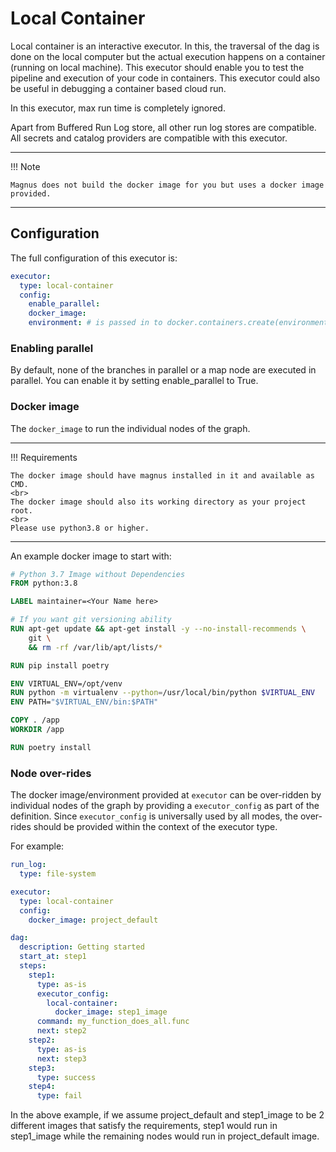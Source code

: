 # Local Container


Local container is an interactive executor. In this, the traversal of the dag is done on the
local computer but the
actual execution happens on a container (running on local machine). This executor should enable you to test
the pipeline and execution of your code in containers. This executor could also be useful in
debugging a container based cloud run.

In this executor, max run time is completely ignored.

Apart from Buffered Run Log store, all other run log stores are compatible.
All secrets and catalog providers are compatible with this executor.

---
!!! Note

    Magnus does not build the docker image for you but uses a docker image provided.
---
## Configuration


The full configuration of this executor is:

```yaml
executor:
  type: local-container
  config:
    enable_parallel:
    docker_image:
    environment: # is passed in to docker.containers.create(environment=environment)
```

### Enabling parallel

By default, none of the branches in parallel or a map node are executed in parallel.
You can enable it by setting enable_parallel to True.



### Docker image

The ```docker_image``` to run the individual nodes of the graph.

---
!!! Requirements

    The docker image should have magnus installed in it and available as CMD.
    <br>
    The docker image should also its working directory as your project root.
    <br>
    Please use python3.8 or higher.
---

An example docker image to start with:

```dockerfile
# Python 3.7 Image without Dependencies
FROM python:3.8

LABEL maintainer=<Your Name here>

# If you want git versioning ability
RUN apt-get update && apt-get install -y --no-install-recommends \
    git \
    && rm -rf /var/lib/apt/lists/*

RUN pip install poetry

ENV VIRTUAL_ENV=/opt/venv
RUN python -m virtualenv --python=/usr/local/bin/python $VIRTUAL_ENV
ENV PATH="$VIRTUAL_ENV/bin:$PATH"

COPY . /app
WORKDIR /app

RUN poetry install
```

### Node over-rides


The docker image/environment provided at ```executor``` can be over-ridden by individual nodes of the graph by providing
 a ```executor_config``` as part of the definition. Since ```executor_config``` is universally used by all modes, the
over-rides should be provided within the context of the executor type.

For example:

```yaml
run_log:
  type: file-system

executor:
  type: local-container
  config:
    docker_image: project_default

dag:
  description: Getting started
  start_at: step1
  steps:
    step1:
      type: as-is
      executor_config:
        local-container:
          docker_image: step1_image
      command: my_function_does_all.func
      next: step2
    step2:
      type: as-is
      next: step3
    step3:
      type: success
    step4:
      type: fail
```

In the above example, if we assume project_default and step1_image to be 2 different images that satisfy
the requirements, step1 would run in step1_image while the remaining nodes would run in project_default image.
